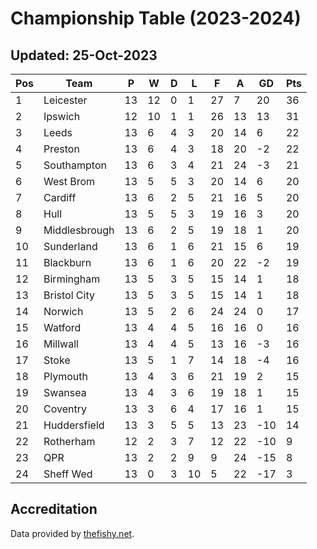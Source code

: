 # Championship Table (2023-2024)
## Updated: 25-Oct-2023

| Pos | Team | P | W | D | L | F | A | GD | Pts |
| --- | --- | --- | --- | --- | --- | --- | --- | --- | --- |
| 1 | Leicester | 13 | 12 | 0 | 1 | 27 | 7 | 20 | 36 |
| 2 | Ipswich | 12 | 10 | 1 | 1 | 26 | 13 | 13 | 31 |
| 3 | Leeds | 13 | 6 | 4 | 3 | 20 | 14 | 6 | 22 |
| 4 | Preston | 13 | 6 | 4 | 3 | 18 | 20 | -2 | 22 |
| 5 | Southampton | 13 | 6 | 3 | 4 | 21 | 24 | -3 | 21 |
| 6 | West Brom | 13 | 5 | 5 | 3 | 20 | 14 | 6 | 20 |
| 7 | Cardiff | 13 | 6 | 2 | 5 | 21 | 16 | 5 | 20 |
| 8 | Hull | 13 | 5 | 5 | 3 | 19 | 16 | 3 | 20 |
| 9 | Middlesbrough | 13 | 6 | 2 | 5 | 19 | 18 | 1 | 20 |
| 10 | Sunderland | 13 | 6 | 1 | 6 | 21 | 15 | 6 | 19 |
| 11 | Blackburn | 13 | 6 | 1 | 6 | 20 | 22 | -2 | 19 |
| 12 | Birmingham | 13 | 5 | 3 | 5 | 15 | 14 | 1 | 18 |
| 13 | Bristol City | 13 | 5 | 3 | 5 | 15 | 14 | 1 | 18 |
| 14 | Norwich | 13 | 5 | 2 | 6 | 24 | 24 | 0 | 17 |
| 15 | Watford | 13 | 4 | 4 | 5 | 16 | 16 | 0 | 16 |
| 16 | Millwall | 13 | 4 | 4 | 5 | 13 | 16 | -3 | 16 |
| 17 | Stoke | 13 | 5 | 1 | 7 | 14 | 18 | -4 | 16 |
| 18 | Plymouth | 13 | 4 | 3 | 6 | 21 | 19 | 2 | 15 |
| 19 | Swansea | 13 | 4 | 3 | 6 | 19 | 18 | 1 | 15 |
| 20 | Coventry | 13 | 3 | 6 | 4 | 17 | 16 | 1 | 15 |
| 21 | Huddersfield | 13 | 3 | 5 | 5 | 13 | 23 | -10 | 14 |
| 22 | Rotherham | 12 | 2 | 3 | 7 | 12 | 22 | -10 | 9 |
| 23 | QPR | 13 | 2 | 2 | 9 | 9 | 24 | -15 | 8 |
| 24 | Sheff Wed | 13 | 0 | 3 | 10 | 5 | 22 | -17 | 3 |

## Accreditation 

Data provided by [thefishy.net](https://www.thefishy.net/).